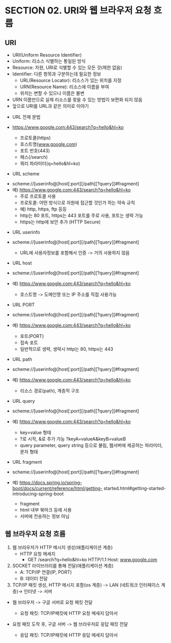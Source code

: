 # SECTION 02. URI와 웹 브라우저 요청 흐름

## URI

- URI(Uniform Resource Identifier)
- Uniform: 리소스 식별하는 통일된 방식
- Resource: 자원, URI로 식별할 수 있는 모든 것(제한 없음)
- Identifier: 다른 항목과 구분하는데 필요한 정보
    <br>
    - URL(Resource Locator): 리소스가 있는 위치를 지정
    - URN(Resource Name): 리소스에 이름을 부여
    - 위치는 변할 수 있으나 이름은 불변
- URN 이름만으로 실제 리소스를 찾을 수 있는 방법이 보편화 되지 않음 
- 앞으로 URI를 URL과 같은 의미로 이야기

* URL 전체 문법
- https://www.google.com:443/search?q=hello&hl=ko
    
    - 프로토콜(https) 
    - 호스트명(www.google.com) 
    - 포트 번호(443)
    - 패스(/search)
    - 쿼리 파라미터(q=hello&hl=ko)

* URL scheme
- scheme://[userinfo@]host[:port][/path][?query][#fragment]
- 예) https://www.google.com:443/search?q=hello&hl=ko
    - 주로 프로토콜 사용
    - 프로토콜: 어떤 방식으로 자원에 접근할 것인가 하는 약속 규칙
    - 예) http, https, ftp 등등
    - http는 80 포트, https는 443 포트를 주로 사용, 포트는 생략 가능 
    - https는 http에 보안 추가 (HTTP Secure)

* URL userinfo
- scheme://[userinfo@]host[:port][/path][?query][#fragment]

    - URL에 사용자정보를 포함해서 인증 -> 거의 사용하지 않음

* URL host
- scheme://[userinfo@]host[:port][/path][?query][#fragment]
- 예) https://www.google.com:443/search?q=hello&hl=ko

    - 호스트명 -> 도메인명 또는 IP 주소를 직접 사용가능

* URL PORT
- scheme://[userinfo@]host[:port][/path][?query][#fragment]
- 예) https://www.google.com:443/search?q=hello&hl=ko

    - 포트(PORT)
    - 접속 포트
    - 일반적으로 생략, 생략시 http는 80, https는 443

* URL path
- scheme://[userinfo@]host[:port][/path][?query][#fragment]
- 예) https://www.google.com:443/search?q=hello&hl=ko

    - 리소스 경로(path), 계층적 구조

* URL query
- scheme://[userinfo@]host[:port][/path][?query][#fragment]
- 예) https://www.google.com:443/search?q=hello&hl=ko

    - key=value 형태
    - ?로 시작, &로 추가 가능 ?keyA=valueA&keyB=valueB
    - query parameter, query string 등으로 불림, 웹서버에 제공하는 파라미터, 문자 형태

* URL fragment
- scheme://[userinfo@]host[:port][/path][?query][#fragment] 
- 예) https://docs.spring.io/spring-boot/docs/current/reference/html/getting-
started.html#getting-started-introducing-spring-boot 

    - fragment
    - html 내부 북마크 등에 사용
    - 서버에 전송하는 정보 아님

## 웹 브라우저 요청 흐름

1. 웹 브라우저가 HTTP 메시지 생성(애플리케이션 계층)
    - HTTP 요청 메세지
        -  GET /search?q=hello&hl=ko HTTP/1.1 Host: www.google.com
2. SOCKET 라이브러리를 통해 전달(애플리케이션 계층)
    - A: TCP/IP 연결(IP, PORT)
    - B: 데이터 전달
3. TCP/IP 패킷 생성, HTTP 메시지 포함(os 계층)
    -> LAN (네트워크 인터페이스 계층)-> 인터넷 -> 서버

- 웹 브라우저 -> 구글 서버로 요청 패킷 전달
    - 요청 패킷: TCP/IP패킷에 HTTP 요청 메세지 담아서
    
- 요청 패킷 도착 후, 구글 서버 -> 웹 브라우저로 응답 패킷 전달
    - 응답 패킷: TCP/IP패킷에 HTTP 응답 메세지 담아서

